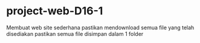 # project-web-D16-1
Membuat web site sederhana
pastikan mendownload semua file yang telah disediakan
pastikan semua file disimpan dalam 1 folder
